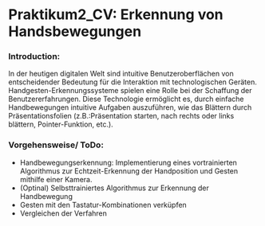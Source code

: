 # Praktikum2_CV: Erkennung von Handsbewegungen 
### Introduction:
In der heutigen digitalen Welt sind intuitive Benutzeroberflächen von entscheidender Bedeutung für die Interaktion mit technologischen Geräten. Handgesten-Erkennungssysteme spielen eine Rolle bei der Schaffung der Benutzererfahrungen. Diese Technologie ermöglicht es, durch einfache Handbewegungen intuitive Aufgaben auszuführen, wie das Blättern durch Präsentationsfolien (z.B.:Präsentation starten, nach rechts oder links blättern, Pointer-Funktion, etc.).
### Vorgehensweise/ ToDo:
- Handbewegungserkennung: Implementierung eines vortrainierten Algorithmus zur Echtzeit-Erkennung der Handposition und Gesten mithilfe einer Kamera.
- (Optinal) Selbsttrainiertes Algorithmus zur Erkennung der Handbewegung
- Gesten mit den Tastatur-Kombinationen verküpfen
- Vergleichen der Verfahren
